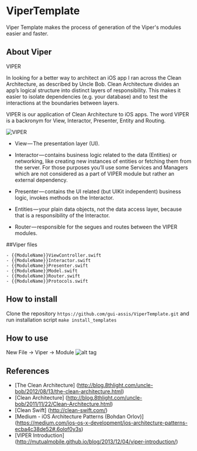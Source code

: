 # ViperTemplate
Viper Template makes the process of generation of the Viper's modules easier and faster.

## About Viper

VIPER

In looking for a better way to architect an iOS app I ran across the Clean Architecture, as described by Uncle Bob. Clean Architecture divides an app’s logical structure into distinct layers of responsibility. This makes it easier to isolate dependencies (e.g. your database) and to test the interactions at the boundaries between layers.

VIPER is our application of Clean Architecture to iOS apps. The word VIPER is a backronym for View, Interactor, Presenter, Entity and Routing.

![VIPER](https://cdn-images-2.medium.com/max/800/1*0pN3BNTXfwKbf08lhwutag.png)

 - View — The presentation layer (UI).

 - Interactor — contains business logic related to the data (Entities) or networking, like creating new instances of entities or fetching them from the server. For those purposes you’ll use some Services and Managers which are not considered as a part of VIPER module but rather an external dependency.

 - Presenter — contains the UI related (but UIKit independent) business logic, invokes methods on the Interactor.

 - Entities — your plain data objects, not the data access layer, because that is a responsibility of the Interactor.

 - Router — responsible for the segues and routes between the VIPER modules.

##Viper files
```
- {{ModuleName}}ViewController.swift
- {{ModuleName}}Interactor.swift
- {{ModuleName}}Presenter.swift
- {{ModuleName}}Model.swift
- {{ModuleName}}Router.swift
- {{ModuleName}}Protocols.swift  
```

## How to install
Clone the repository `https://github.com/gui-assis/ViperTemplate.git` and run installation script `make install_templates`

## How to use
New File -> Viper -> Module
![alt tag](https://cloud.githubusercontent.com/assets/6922756/15790532/2c4cf58c-29a8-11e6-896b-0325c5559d79.png)

## References
 - [The Clean Architecture] (http://blog.8thlight.com/uncle-bob/2012/08/13/the-clean-architecture.html)
 - [Clean Architecture] (http://blog.8thlight.com/uncle-bob/2011/11/22/Clean-Architecture.html)
 - [Clean Swift] (http://clean-swift.com/)
 - [Medium - iOS Architecture Patterns (Bohdan Orlov)] (https://medium.com/ios-os-x-development/ios-architecture-patterns-ecba4c38de52#.6olof0y3s)
 - [VIPER Introduction] (http://mutualmobile.github.io/blog/2013/12/04/viper-introduction/)
